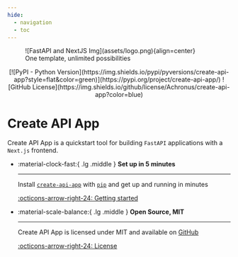 ```yaml
---
hide:
  - navigation
  - toc
---
```


<figure markdown="span">
    ![FastAPI and NextJS Img](assets/logo.png){align=center}
  <figcaption>One template, unlimited possibilities</figcaption>
</figure>

<div align="center" markdown>
  [![PyPI - Python Version](https://img.shields.io/pypi/pyversions/create-api-app?style=flat&color=green)](https://pypi.org/project/create-api-app/)
  ![GitHub License](https://img.shields.io/github/license/Achronus/create-api-app?color=blue)
</div>

# Create API App

Create API App is a quickstart tool for building `FastAPI` applications with a `Next.js` frontend.

<div class="grid cards" markdown>

-   :material-clock-fast:{ .lg .middle } __Set up in 5 minutes__

    ---

    Install [`create-api-app`](#create-api-app) with [`pip`](https://pypi.org/project/create-api-app/) and get up
    and running in minutes

    [:octicons-arrow-right-24: Getting started](getting-started/index.md)

-   :material-scale-balance:{ .lg .middle } __Open Source, MIT__

    ---

    Create API App is licensed under MIT and available on [GitHub](https://github.com/Achronus/create-api-app)

    [:octicons-arrow-right-24: License](getting-started/license.md)

</div>
